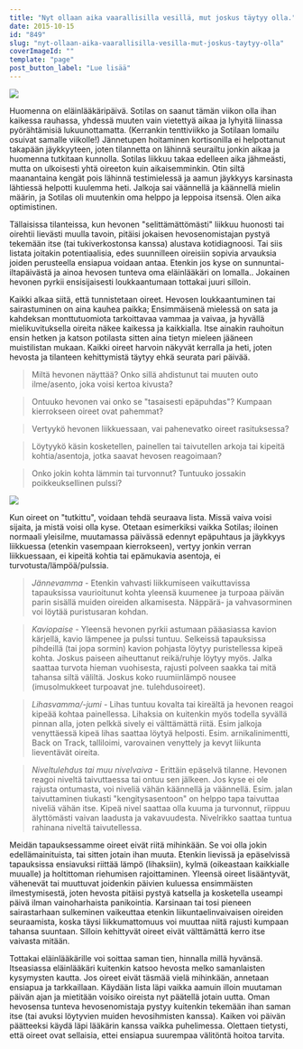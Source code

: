 ```yaml
---
title: "Nyt ollaan aika vaarallisilla vesillä, mut joskus täytyy olla."
date: 2015-10-15
id: "849"
slug: "nyt-ollaan-aika-vaarallisilla-vesilla-mut-joskus-taytyy-olla"
coverImageId: ""
template: "page"
post_button_label: "Lue lisää"
---
```


[![](/images/IMG_1916_.png)](http://4.bp.blogspot.com/-CdKYJzal9Xs/Vh-9BIdBnPI/AAAAAAAAKSA/H-J85iR47UQ/s1600/IMG_1916_.png)

Huomenna on eläinlääkäripäivä. Sotilas on saanut tämän viikon olla ihan kaikessa rauhassa, yhdessä muuten vain vietettyä aikaa ja lyhyitä liinassa pyörähtämisiä lukuunottamatta. (Kerrankin tenttiviikko ja Sotilaan lomailu osuivat samalle viikolle!) Jännetupen hoitaminen kortisonilla ei helpottanut takapään jäykkyyteen, joten tilannetta on lähinnä seurailtu jonkin aikaa ja huomenna tutkitaan kunnolla. Sotilas liikkuu takaa edelleen aika jähmeästi, mutta on ulkoisesti yhtä oireeton kuin aikaisemminkin. Otin siltä maanantaina kengät pois lähinnä testimielessä ja aamun jäykkyys karsinasta lähtiessä helpotti kuulemma heti. Jalkoja sai väännellä ja käännellä mielin määrin, ja Sotilas oli muutenkin oma helppo ja leppoisa itsensä. Olen aika optimistinen.

Tällaisissa tilanteissa, kun hevonen "selittämättömästi" liikkuu huonosti tai oirehtii lievästi muulla tavoin, pitäisi jokaisen hevosenomistajan pystyä tekemään itse (tai tukiverkostonsa kanssa) alustava kotidiagnoosi. Tai siis listata joitakin potentiaalisia, edes suunnilleen oireisiin sopivia arvauksia joiden perusteella ensiapua voidaan antaa. Etenkin jos kyse on sunnuntai-iltapäivästä ja ainoa hevosen tunteva oma eläinlääkäri on lomalla.. Jokainen hevonen pyrkii ensisijaisesti loukkaantumaan tottakai juuri silloin.

Kaikki alkaa siitä, että tunnistetaan oireet. Hevosen loukkaantuminen tai sairastuminen on aina kauhea paikka; Ensimmäisenä mielessä on sata ja kahdeksan monttutuomiota tarkoittavaa vammaa ja vaivaa, ja hyvällä mielikuvituksella oireita näkee kaikessa ja kaikkialla. Itse ainakin rauhoitun ensin hetken ja katson potilasta sitten aina tietyn mieleen jääneen muistilistan mukaan. Kaikki oireet harvoin näkyvät kerralla ja heti, joten hevosta ja tilanteen kehittymistä täytyy ehkä seurata pari päivää.

> Miltä hevonen näyttää? Onko sillä ahdistunut tai muuten outo ilme/asento, joka voisi kertoa kivusta?

> Ontuuko hevonen vai onko se "tasaisesti epäpuhdas"? Kumpaan kierrokseen oireet ovat pahemmat?

> Vertyykö hevonen liikkuessaan, vai pahenevatko oireet rasituksessa?

> Löytyykö käsin kosketellen, painellen tai taivutellen arkoja tai kipeitä kohtia/asentoja, jotka saavat hevosen reagoimaan?

> Onko jokin kohta lämmin tai turvonnut? Tuntuuko jossakin poikkeuksellinen pulssi?

[![](/images/IMG_1939_.png)](http://4.bp.blogspot.com/-TJ7XvkLQAoQ/Vh_RwGHxS9I/AAAAAAAAKSM/Bvc-4J5QTFg/s1600/IMG_1939_.png)

Kun oireet on "tutkittu", voidaan tehdä seuraava lista. Missä vaiva voisi sijaita, ja mistä voisi olla kyse. Otetaan esimerkiksi vaikka Sotilas; iloinen normaali yleisilme, muutamassa päivässä edennyt epäpuhtaus ja jäykkyys liikkuessa (etenkin vasempaan kierrokseen), vertyy jonkin verran liikkuessaan, ei kipeitä kohtia tai epämukavia asentoja, ei turvotusta/lämpöä/pulssia.

> _Jännevamma_ - Etenkin vahvasti liikkumiseen vaikuttavissa tapauksissa vaurioitunut kohta yleensä kuumenee ja turpoaa päivän parin sisällä muiden oireiden alkamisesta. Näppärä- ja vahvasorminen voi löytää puristusaran kohdan.

> _Kaviopaise_ - Yleensä hevonen pyrkii astumaan pääasiassa kavion kärjellä, kavio lämpenee ja pulssi tuntuu. Selkeissä tapauksissa pihdeillä (tai jopa sormin) kavion pohjasta löytyy puristellessa kipeä kohta. Joskus paiseen aiheuttanut reikä/ruhje löytyy myös. Jalka saattaa turvota hieman vuohisesta, rajusti polveen saakka tai mitä tahansa siltä väliltä. Joskus koko ruumiinlämpö nousee (imusolmukkeet turpoavat jne. tulehdusoireet).

> _Lihasvamma/-jumi_ - Lihas tuntuu kovalta tai kireältä ja hevonen reagoi kipeää kohtaa painellessa. Lihaksia on kuitenkin myös todella syvällä pinnan alla, joten pelkkä sively ei välttämättä riitä. Esim jalkoja venyttäessä kipeä lihas saattaa löytyä helposti. Esim. arnikalinimentti, Back on Track, talliloimi, varovainen venyttely ja kevyt liikunta lieventävät oireita.

> _Niveltulehdus tai muu nivelvaiva_ - Erittäin epäselvä tilanne. Hevonen reagoi niveltä taivuttaessa tai ontuu sen jälkeen. Jos kyse ei ole rajusta ontumasta, voi niveliä vähän käännellä ja väännellä. Esim. jalan taivuttaminen tiukasti "kengitysasentoon" on helppo tapa taivuttaa niveliä vähän itse. Kipeä nivel saattaa olla kuuma ja turvonnut, riippuu älyttömästi vaivan laadusta ja vakavuudesta. Nivelrikko saattaa tuntua rahinana niveltä taivutellessa.

Meidän tapauksessamme oireet eivät riitä mihinkään. Se voi olla jokin edellämainituista, tai sitten jotain ihan muuta. Etenkin lievissä ja epäselvissä tapauksissa ensiavuksi riittää lämpö (lihaksiin), kylmä (oikeastaan kaikkialle muualle) ja holtittoman riehumisen rajoittaminen. Yleensä oireet lisääntyvät, vähenevät tai muuttuvat joidenkin päivien kuluessa ensimmäisten ilmestymisestä, joten hevosta pitäisi pystyä katsella ja kosketella useampi päivä ilman vainoharhaista panikointia. Karsinaan tai tosi pieneen sairastarhaan sulkeminen vaikeuttaa etenkin liikuntaelinvaivaisen oireiden seuraamista, koska täysi liikkumattomuus voi muuttaa niitä rajusti kumpaan tahansa suuntaan. Silloin kehittyvät oireet eivät välttämättä kerro itse vaivasta mitään.

Tottakai eläinlääkärille voi soittaa saman tien, hinnalla millä hyvänsä. Itseasiassa eläinlääkäri kuitenkin katsoo hevosta melko samanlaisten kysymysten kautta. Jos oireet eivät täsmää vielä mihinkään, annetaan ensiapua ja tarkkaillaan. Käydään lista läpi vaikka aamuin illoin muutaman päivän ajan ja mietitään voisiko oireista nyt päätellä jotain uutta. Oman hevosensa tunteva hevosenomistaja pystyy kuitenkin tekemään ihan saman itse (tai avuksi löytyvien muiden hevosihmisten kanssa). Kaiken voi päivän päätteeksi käydä läpi lääkärin kanssa vaikka puhelimessa. Olettaen tietysti, että oireet ovat sellaisia, ettei ensiapua suurempaa välitöntä hoitoa tarvita.

